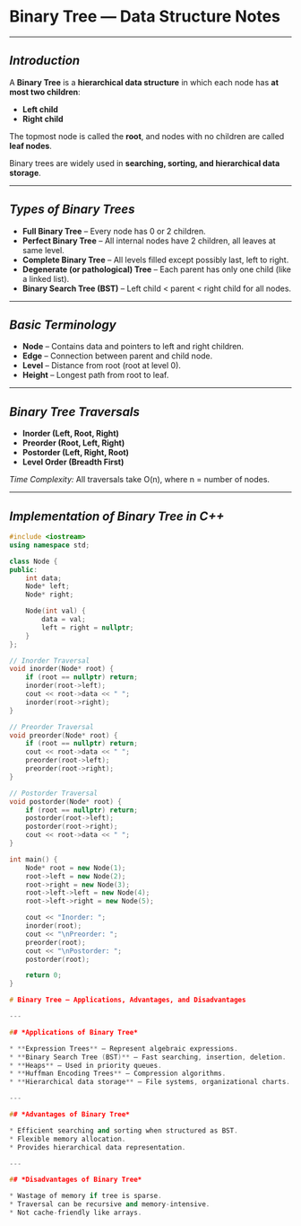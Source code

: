 # Binary Tree — Data Structure Notes

---

## *Introduction*

A **Binary Tree** is a **hierarchical data structure** in which each node has **at most two children**:

* **Left child**  
* **Right child**  

The topmost node is called the **root**, and nodes with no children are called **leaf nodes**.  

Binary trees are widely used in **searching, sorting, and hierarchical data storage**.

---

## *Types of Binary Trees*

* **Full Binary Tree** – Every node has 0 or 2 children.  
* **Perfect Binary Tree** – All internal nodes have 2 children, all leaves at same level.  
* **Complete Binary Tree** – All levels filled except possibly last, left to right.  
* **Degenerate (or pathological) Tree** – Each parent has only one child (like a linked list).  
* **Binary Search Tree (BST)** – Left child < parent < right child for all nodes.

---

## *Basic Terminology*

* **Node** – Contains data and pointers to left and right children.  
* **Edge** – Connection between parent and child node.  
* **Level** – Distance from root (root at level 0).  
* **Height** – Longest path from root to leaf.  

---

## *Binary Tree Traversals*

* **Inorder (Left, Root, Right)**  
* **Preorder (Root, Left, Right)**  
* **Postorder (Left, Right, Root)**  
* **Level Order (Breadth First)**  

*Time Complexity:* All traversals take O(n), where n = number of nodes.

---

## *Implementation of Binary Tree in C++*

```cpp
#include <iostream>
using namespace std;

class Node {
public:
    int data;
    Node* left;
    Node* right;

    Node(int val) {
        data = val;
        left = right = nullptr;
    }
};

// Inorder Traversal
void inorder(Node* root) {
    if (root == nullptr) return;
    inorder(root->left);
    cout << root->data << " ";
    inorder(root->right);
}

// Preorder Traversal
void preorder(Node* root) {
    if (root == nullptr) return;
    cout << root->data << " ";
    preorder(root->left);
    preorder(root->right);
}

// Postorder Traversal
void postorder(Node* root) {
    if (root == nullptr) return;
    postorder(root->left);
    postorder(root->right);
    cout << root->data << " ";
}

int main() {
    Node* root = new Node(1);
    root->left = new Node(2);
    root->right = new Node(3);
    root->left->left = new Node(4);
    root->left->right = new Node(5);

    cout << "Inorder: ";
    inorder(root);
    cout << "\nPreorder: ";
    preorder(root);
    cout << "\nPostorder: ";
    postorder(root);

    return 0;
}

# Binary Tree — Applications, Advantages, and Disadvantages

---

## *Applications of Binary Tree*

* **Expression Trees** – Represent algebraic expressions.  
* **Binary Search Tree (BST)** – Fast searching, insertion, deletion.  
* **Heaps** – Used in priority queues.  
* **Huffman Encoding Trees** – Compression algorithms.  
* **Hierarchical data storage** – File systems, organizational charts.  

---

## *Advantages of Binary Tree*

* Efficient searching and sorting when structured as BST.  
* Flexible memory allocation.  
* Provides hierarchical data representation.  

---

## *Disadvantages of Binary Tree*

* Wastage of memory if tree is sparse.  
* Traversal can be recursive and memory-intensive.  
* Not cache-friendly like arrays.  
